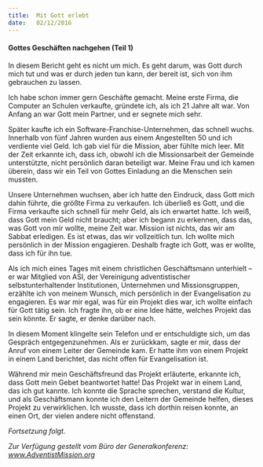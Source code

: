 ```yaml
---
title:  Mit Gott erlebt
date:   02/12/2016
---
```


#### Gottes Geschäften nachgehen (Teil 1)

In diesem Bericht geht es nicht um mich. Es geht darum, was Gott durch mich tut und was er durch jeden tun kann, der bereit ist, sich von ihm gebrauchen zu lassen.

Ich habe schon immer gern Geschäfte gemacht. Meine erste Firma, die Computer an Schulen verkaufte, gründete ich, als ich 21 Jahre alt war. Von Anfang an war Gott mein Partner, und er segnete mich sehr.

Später kaufte ich ein Software-Franchise-Unternehmen, das schnell wuchs. Innerhalb von fünf Jahren wurden aus einem Angestellten 50 und ich verdiente viel Geld. Ich gab viel für die Mission, aber fühlte mich leer. Mit der Zeit erkannte ich, dass ich, obwohl ich die Missionsarbeit der Gemeinde unterstützte, nicht persönlich daran beteiligt war. Meine Frau und ich kamen überein, dass wir ein Teil von Gottes Einladung an die Menschen sein mussten.

Unsere Unternehmen wuchsen, aber ich hatte den Eindruck, dass Gott mich dahin führte, die größte Firma zu verkaufen. Ich überließ es Gott, und die Firma verkaufte sich schnell für mehr Geld, als ich erwartet hatte. Ich weiß, dass Gott mein Geld nicht braucht; aber ich begann zu erkennen, dass das, was Gott von mir wollte, meine Zeit war. Mission ist nichts, das wir am Sabbat erledigen. Es ist etwas, das wir vollzeitlich tun. Ich wollte mich persönlich in der Mission engagieren. Deshalb fragte ich Gott, was er wollte, dass ich für ihn tue.

Als ich mich eines Tages mit einem christlichen Geschäftsmann unterhielt – er war Mitglied von ASI, der Vereinigung adventistischer selbstunterhaltender Institutionen, Unternehmen und Missionsgruppen, erzählte ich von meinem Wunsch, mich persönlich in der Evangelisation zu engagieren. Es war mir egal, was für ein Projekt dies war, ich wollte einfach für Gott tätig sein. Ich fragte ihn, ob er eine Idee hätte, welches Projekt das sein könnte. Er sagte, er denke darüber nach.

In diesem Moment klingelte sein Telefon und er entschuldigte sich, um das Gespräch entgegenzunehmen. Als er zurückkam, sagte er mir, dass der Anruf von einem Leiter der Gemeinde kam. Er hatte ihm von einem Projekt in einem Land berichtet, das nicht offen für Evangelisation ist.

Während mir mein Geschäftsfreund das Projekt erläuterte, erkannte ich, dass Gott mein Gebet beantwortet hatte! Das Projekt war in einem Land, das ich gut kannte. Ich konnte die Sprache sprechen, verstand die Kultur, und als Geschäftsmann konnte ich den Leitern der Gemeinde helfen, dieses Projekt zu verwirklichen. Ich wusste, dass ich dorthin reisen konnte, an einen Ort, der vielen andere nicht offenstand.

*Fortsetzung folgt.*

*Zur Verfügung gestellt vom Büro der Generalkonferenz: www.AdventistMission.org*